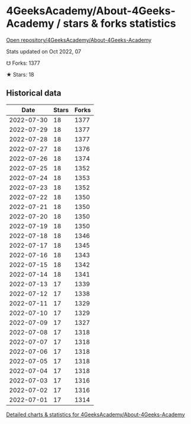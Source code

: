# 4GeeksAcademy/About-4Geeks-Academy / stars & forks statistics

[Open repository/4GeeksAcademy/About-4Geeks-Academy](https://github.com/4GeeksAcademy/About-4Geeks-Academy)

Stats updated on Oct 2022, 07

☋ Forks: 1377

★ Stars: 18

## Historical data
| Date | Stars | Forks |
|------|-------|-------|
| 2022-07-30 | 18 | 1377 | 
| 2022-07-29 | 18 | 1377 | 
| 2022-07-28 | 18 | 1377 | 
| 2022-07-27 | 18 | 1376 | 
| 2022-07-26 | 18 | 1374 | 
| 2022-07-25 | 18 | 1352 | 
| 2022-07-24 | 18 | 1353 | 
| 2022-07-23 | 18 | 1352 | 
| 2022-07-22 | 18 | 1350 | 
| 2022-07-21 | 18 | 1350 | 
| 2022-07-20 | 18 | 1350 | 
| 2022-07-19 | 18 | 1350 | 
| 2022-07-18 | 18 | 1346 | 
| 2022-07-17 | 18 | 1345 | 
| 2022-07-16 | 18 | 1343 | 
| 2022-07-15 | 18 | 1342 | 
| 2022-07-14 | 18 | 1341 | 
| 2022-07-13 | 17 | 1339 | 
| 2022-07-12 | 17 | 1338 | 
| 2022-07-11 | 17 | 1329 | 
| 2022-07-10 | 17 | 1329 | 
| 2022-07-09 | 17 | 1327 | 
| 2022-07-08 | 17 | 1318 | 
| 2022-07-07 | 17 | 1318 | 
| 2022-07-06 | 17 | 1318 | 
| 2022-07-05 | 17 | 1318 | 
| 2022-07-04 | 17 | 1318 | 
| 2022-07-03 | 17 | 1316 | 
| 2022-07-02 | 17 | 1316 | 
| 2022-07-01 | 17 | 1314 | 


[Detailed charts & statistics for 4GeeksAcademy/About-4Geeks-Academy](https://reviewgithub.com/rep/4GeeksAcademy/About-4Geeks-Academy)
